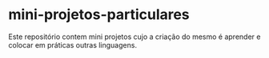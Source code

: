 # mini-projetos-particulares
Este repositório contem mini projetos cujo a criação do mesmo é aprender e colocar em práticas outras linguagens.
